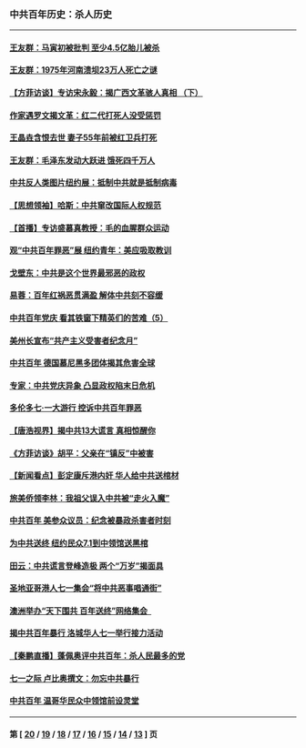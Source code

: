 ### 中共百年历史：杀人历史
---
#### [王友群：马寅初被批判 至少4.5亿胎儿被杀](../../pages/nf1176106/n13260313.md?10290430) 
#### [王友群：1975年河南溃坝23万人死亡之谜](../../pages/nf1176106/n13231576.md?10290430) 
#### [【方菲访谈】专访宋永毅：揭广西文革骇人真相 （下）](../../pages/nf1176106/n13209074.md?10290430) 
#### [作家遇罗文揭文革：红二代打死人没受惩罚](../../pages/nf1176106/n13205254.md?10290430) 
#### [王晶垚含恨去世 妻子55年前被红卫兵打死](../../pages/nf1176106/n13203590.md?10290430) 
#### [王友群：毛泽东发动大跃进 饿死四千万人](../../pages/nf1176106/n13177158.md?10290430) 
#### [中共反人类图片纽约展：抵制中共就是抵制病毒](../../pages/nf1176106/n13115371.md?10290430) 
#### [【思想领袖】哈斯：中共窜改国际人权规范](../../pages/nf1176106/n13053647.md?10290430) 
#### [【首播】专访盛慕真教授：毛的血腥群众运动](../../pages/nf1176106/n13091782.md?10290430) 
#### [观“中共百年罪恶”展 纽约青年：美应吸取教训](../../pages/nf1176106/n13085246.md?10290430) 
#### [戈壁东：中共是这个世界最邪恶的政权](../../pages/nf1176106/n13085641.md?10290430) 
#### [易蓉：百年红祸恶贯满盈 解体中共刻不容缓](../../pages/nf1176106/n13084455.md?10290430) 
#### [中共百年党庆 看其铁窗下精英们的苦难（5）](../../pages/nf1176106/n13076766.md?10290430) 
#### [美州长宣布“共产主义受害者纪念月”](../../pages/nf1176106/n13074024.md?10290430) 
#### [中共百年 德国慕尼黑多团体揭其危害全球](../../pages/nf1176106/n13068873.md?10290430) 
#### [专家：中共党庆异象 凸显政权陷末日危机](../../pages/nf1176106/n13067084.md?10290430) 
#### [多伦多七·一大游行 控诉中共百年罪恶](../../pages/nf1176106/n13062043.md?10290430) 
#### [【唐浩视界】揭中共13大谎言 真相惊醒你](../../pages/nf1176106/n13065208.md?10290430) 
#### [《方菲访谈》胡平：父亲在“镇反”中被害](../../pages/nf1176106/n13064114.md?10290430) 
#### [【新闻看点】彭定康斥港内奸 华人给中共送棺材](../../pages/nf1176106/n13064230.md?10290430) 
#### [旅美侨领李林：我祖父误入中共被“走火入魔”](../../pages/nf1176106/n13062777.md?10290430) 
#### [中共百年 美参众议员：纪念被暴政杀害者时刻](../../pages/nf1176106/n13063735.md?10290430) 
#### [为中共送终 纽约民众7.1到中领馆送黑棺](../../pages/nf1176106/n13062573.md?10290430) 
#### [田云：中共谎言登峰造极 两个“万岁”揭面具](../../pages/nf1176106/n13062013.md?10290430) 
#### [圣地亚哥港人七一集会“将中共恶事唱通街”](../../pages/nf1176106/n13062681.md?10290430) 
#### [澳洲举办“天下围共 百年送终”网络集会  ](../../pages/nf1176106/n13054366.md?10290430) 
#### [揭中共百年暴行 洛城华人七一举行接力活动](../../pages/nf1176106/n13061979.md?10290430) 
#### [【秦鹏直播】蓬佩奥评中共百年：杀人民最多的党](../../pages/nf1176106/n13061736.md?10290430) 
#### [七一之际 卢比奥撰文：勿忘中共暴行](../../pages/nf1176106/n13061044.md?10290430) 
#### [中共百年 温哥华民众中领馆前设灵堂](../../pages/nf1176106/n13061399.md?10290430) 

---
#### 第 [ [20](./20.md?10290430) / [19](./19.md?10290430) / [18](./18.md?10290430) / [17](./17.md?10290430) / [16](./16.md?10290430) / [15](./15.md?10290430) / [14](./14.md?10290430) / [13](./13.md?10290430) ] 页
